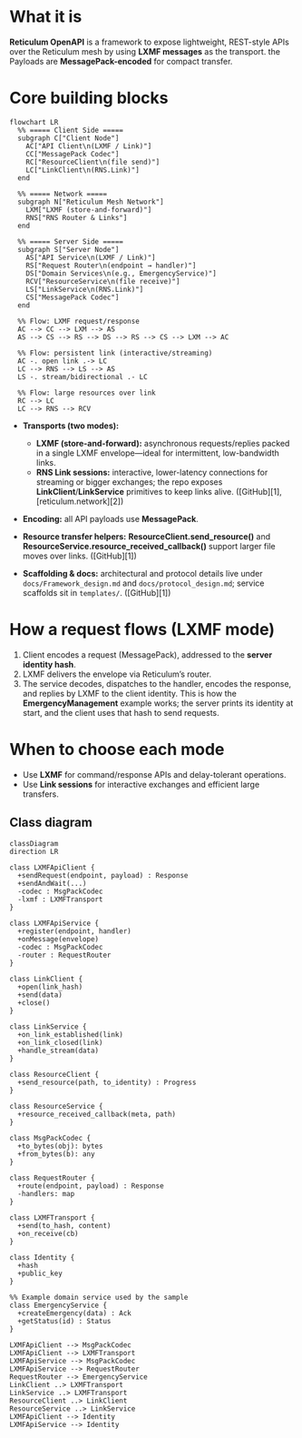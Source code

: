 

# What it is

**Reticulum OpenAPI** is a framework to expose lightweight, REST-style APIs over the Reticulum mesh by using **LXMF messages** as the transport. 
the Payloads are **MessagePack-encoded** for compact transfer. 
# Core building blocks
``` mermaid
flowchart LR
  %% ===== Client Side =====
  subgraph C["Client Node"]
    AC["API Client\n(LXMF / Link)"]
    CC["MessagePack Codec"]
    RC["ResourceClient\n(file send)"]
    LC["LinkClient\n(RNS.Link)"]
  end

  %% ===== Network =====
  subgraph N["Reticulum Mesh Network"]
    LXM["LXMF (store-and-forward)"]
    RNS["RNS Router & Links"]
  end

  %% ===== Server Side =====
  subgraph S["Server Node"]
    AS["API Service\n(LXMF / Link)"]
    RS["Request Router\n(endpoint → handler)"]
    DS["Domain Services\n(e.g., EmergencyService)"]
    RCV["ResourceService\n(file receive)"]
    LS["LinkService\n(RNS.Link)"]
    CS["MessagePack Codec"]
  end

  %% Flow: LXMF request/response
  AC --> CC --> LXM --> AS
  AS --> CS --> RS --> DS --> RS --> CS --> LXM --> AC

  %% Flow: persistent link (interactive/streaming)
  AC -. open link .-> LC
  LC --> RNS --> LS --> AS
  LS -. stream/bidirectional .- LC

  %% Flow: large resources over link
  RC --> LC
  LC --> RNS --> RCV
```
* **Transports (two modes):**

  * **LXMF (store-and-forward):** asynchronous requests/replies packed in a single LXMF envelope—ideal for intermittent, low-bandwidth links. 
  * **RNS Link sessions:** interactive, lower-latency connections for streaming or bigger exchanges; the repo exposes **LinkClient**/**LinkService** primitives to keep links alive. ([GitHub][1], [reticulum.network][2])
* **Encoding:** all API payloads use **MessagePack**.
* **Resource transfer helpers:** **ResourceClient.send\_resource()** and **ResourceService.resource\_received\_callback()** support larger file moves over links. ([GitHub][1])
* **Scaffolding & docs:** architectural and protocol details live under `docs/Framework_design.md` and `docs/protocol_design.md`; service scaffolds sit in `templates/`. ([GitHub][1])

# How a request flows (LXMF mode)

1. Client encodes a request (MessagePack), addressed to the **server identity hash**.
2. LXMF delivers the envelope via Reticulum’s router.
3. The service decodes, dispatches to the handler, encodes the response, and replies by LXMF to the client identity.
   This is how the **EmergencyManagement** example works; the server prints its identity at start, and the client uses that hash to send requests. 

# When to choose each mode

* Use **LXMF** for command/response APIs and delay-tolerant operations.
* Use **Link sessions** for interactive exchanges and efficient large transfers.

## Class diagram

``` mermaid
classDiagram
direction LR

class LXMFApiClient {
  +sendRequest(endpoint, payload) : Response
  +sendAndWait(...)
  -codec : MsgPackCodec
  -lxmf : LXMFTransport
}

class LXMFApiService {
  +register(endpoint, handler)
  +onMessage(envelope)
  -codec : MsgPackCodec
  -router : RequestRouter
}

class LinkClient {
  +open(link_hash)
  +send(data)
  +close()
}

class LinkService {
  +on_link_established(link)
  +on_link_closed(link)
  +handle_stream(data)
}

class ResourceClient {
  +send_resource(path, to_identity) : Progress
}

class ResourceService {
  +resource_received_callback(meta, path)
}

class MsgPackCodec {
  +to_bytes(obj): bytes
  +from_bytes(b): any
}

class RequestRouter {
  +route(endpoint, payload) : Response
  -handlers: map
}

class LXMFTransport {
  +send(to_hash, content)
  +on_receive(cb)
}

class Identity {
  +hash
  +public_key
}

%% Example domain service used by the sample
class EmergencyService {
  +createEmergency(data) : Ack
  +getStatus(id) : Status
}

LXMFApiClient --> MsgPackCodec
LXMFApiClient --> LXMFTransport
LXMFApiService --> MsgPackCodec
LXMFApiService --> RequestRouter
RequestRouter --> EmergencyService
LinkClient ..> LXMFTransport
LinkService ..> LXMFTransport
ResourceClient ..> LinkClient
ResourceService ..> LinkService
LXMFApiClient --> Identity
LXMFApiService --> Identity

```
